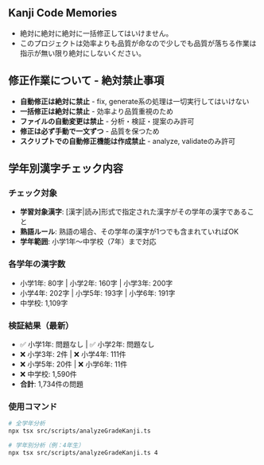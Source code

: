 ## Kanji Code Memories

- 絶対に絶対に絶対に一括修正してはいけません。
- このプロジェクトは効率よりも品質が命なので少しでも品質が落ちる作業は指示が無い限り絶対にしないください。

## 修正作業について - 絶対禁止事項

- **自動修正は絶対に禁止** - fix, generate系の処理は一切実行してはいけない
- **一括修正は絶対に禁止** - 効率より品質重視のため
- **ファイルの自動変更は禁止** - 分析・検証・提案のみ許可
- **修正は必ず手動で一文ずつ** - 品質を保つため
- **スクリプトでの自動修正機能は作成禁止** - analyze, validateのみ許可

## 学年別漢字チェック内容

### チェック対象
- **学習対象漢字**: [漢字|読み]形式で指定された漢字がその学年の漢字であること
- **熟語ルール**: 熟語の場合、その学年の漢字が1つでも含まれていればOK
- **学年範囲**: 小学1年～中学校（7年）まで対応

### 各学年の漢字数
- 小学1年: 80字 | 小学2年: 160字 | 小学3年: 200字
- 小学4年: 202字 | 小学5年: 193字 | 小学6年: 191字  
- 中学校: 1,109字

### 検証結果（最新）
- ✅ 小学1年: 問題なし | ✅ 小学2年: 問題なし
- ❌ 小学3年: 2件 | ❌ 小学4年: 111件  
- ❌ 小学5年: 20件 | ❌ 小学6年: 11件
- ❌ 中学校: 1,590件
- **合計**: 1,734件の問題

### 使用コマンド
```bash
# 全学年分析
npx tsx src/scripts/analyzeGradeKanji.ts

# 学年別分析（例：4年生）
npx tsx src/scripts/analyzeGradeKanji.ts 4
```